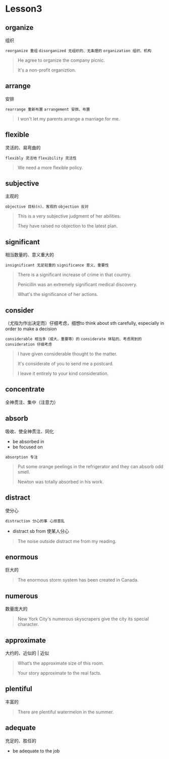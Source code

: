 # Lesson3

## organize
组织

`reorganize 重组`
`disorganized 无组织的、无条理的`
`organization 组织、机构`

> He agree to organize the company picnic. 
>
>  It's a non-profit organiztion.


## arrange
安排

`rearrange 重新布置`
`arrangement 安排、布置`

> I won't let my parents arrange a marriage for me.


## flexible
灵活的、易弯曲的

`flexibly 灵活地`
`flexibility 灵活性`

> We need a more flexible policy.


## subjective
主观的

`objective 目标(n)、客观的`
`objection 反对`

> This is a very subjective judgment of her abilities.
>
> They have raised no objection to the latest plan.

## significant
相当数量的、意义重大的

`insignificant 无足轻重的`
`significance 意义、重要性`

> There is a significant increase of crime in that country. 
>
> Penicillin was an extremely significant medical discovery.
>
> What's the significance of her actions.

## consider
（尤指为作出决定而）仔细考虑，细想to think about sth carefully, especially in order to make a decision

`considerable 相当多（或大、重要等）的`
`considerate 体贴的、考虑周到的`
`consideration 仔细考虑`

> I have given considerable thought to the matter.
>
> It's considerate of you to send me a postcard.
>
> I leave it entirely to your kind consideration.


## concentrate
全神贯注、集中（注意力）

## absorb

吸收、使全神贯注、同化

- be absorbed in 
- be focused on

`absorption 专注`

> Put some orange peelings in the refrigerator and they can absorb odd smell.
>
> Newton was totally absorbed in his work.

## distract

使分心

`distraction 分心的事 心烦意乱`

- distract sb from 使某人分心

> The noise outside distract me from my reading.

## enormous

巨大的

> The enormous storm system has been created in Canada.

## numerous

数量庞大的

> New York City's numerous skyscrapers give the city its special character.

## approximate

大约的、近似的 | 近似

> What‘s the approximate size of this room.
>
> Your story approximate to the real facts.

## plentiful

丰富的

> There are plentiful watermelon in the summer.

## adequate

充足的、胜任的

- be adequate to the job